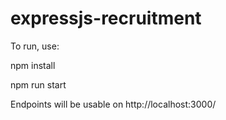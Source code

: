 # expressjs-recruitment
 
 To run, use:

npm install

npm run start

Endpoints will be usable on http://localhost:3000/

